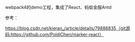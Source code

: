 webpack4的demo工程，集成了React、蚂蚁金服Antd

参考：

https://blog.csdn.net/kieran_/article/details/79888835（git源码:https://github.com/PoldiChen/marker-react）
